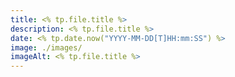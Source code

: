 ```yaml
---
title: <% tp.file.title %>
description: <% tp.file.title %>
date: <% tp.date.now("YYYY-MM-DD[T]HH:mm:SS") %>
image: ./images/
imageAlt: <% tp.file.title %>
---
```

